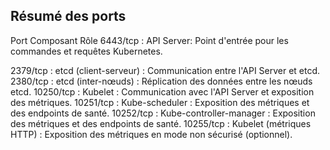  ## Résumé des ports
Port	Composant	Rôle
6443/tcp :	API Server:  	Point d'entrée pour les commandes et requêtes Kubernetes.

2379/tcp :	etcd (client-serveur) : 	Communication entre l'API Server et etcd.
2380/tcp : 	etcd (inter-nœuds) : 	Réplication des données entre les nœuds etcd.
10250/tcp : 	Kubelet	  : Communication avec l'API Server et exposition des métriques.
10251/tcp : 	Kube-scheduler	 : Exposition des métriques et des endpoints de santé.
10252/tcp : 	Kube-controller-manager : 	Exposition des métriques et des endpoints de santé.
10255/tcp  : 	Kubelet (métriques HTTP)  : 	Exposition des métriques en mode non sécurisé (optionnel).
